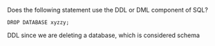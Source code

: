 Does the following statement use the DDL or DML component of SQL?

`DROP DATABASE xyzzy;`

DDL since we are deleting a database, which is considered schema